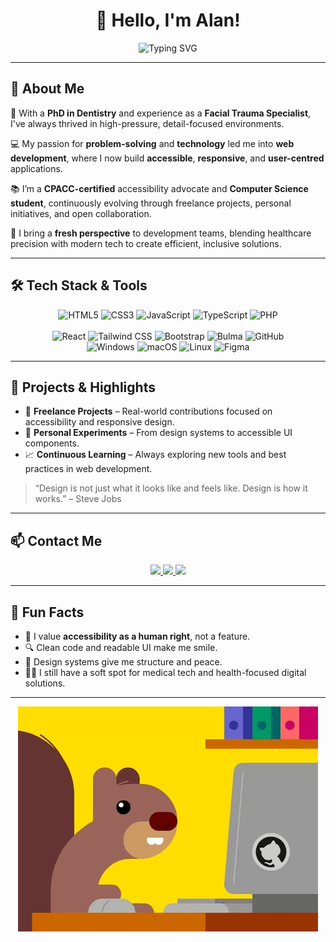 <h1 align="center">
  👋 Hello, I'm Alan!
</h1>

<p align="center">
  <img src="https://readme-typing-svg.herokuapp.com?font=Fira+Code&size=22&duration=3000&pause=500&color=00B3FF&center=true&vCenter=true&width=650&lines=From+Doctor+to+Developer;Precision+meets+Code;Building+Inclusive+Digital+Experiences;Let%E2%80%99s+Build+Together!+%F0%9F%9A%80" alt="Typing SVG" />
</p>

---

## 🧠 About Me

🦷 With a **PhD in Dentistry** and experience as a **Facial Trauma Specialist**, I've always thrived in high-pressure, detail-focused environments.

💻 My passion for **problem-solving** and **technology** led me into **web development**, where I now build **accessible**, **responsive**, and **user-centred** applications.

📚 I’m a **CPACC-certified** accessibility advocate and **Computer Science student**, continuously evolving through freelance projects, personal initiatives, and open collaboration.

🤝 I bring a **fresh perspective** to development teams, blending healthcare precision with modern tech to create efficient, inclusive solutions.

---

## 🛠️ Tech Stack & Tools

<div align="center">
  <!-- Languages -->
  <img src="https://cdn.jsdelivr.net/gh/devicons/devicon/icons/html5/html5-original.svg" height="40" alt="HTML5" />
  <img src="https://cdn.jsdelivr.net/gh/devicons/devicon/icons/css3/css3-original.svg" height="40" alt="CSS3" />
  <img src="https://cdn.jsdelivr.net/gh/devicons/devicon/icons/javascript/javascript-original.svg" height="40" alt="JavaScript" />
  <img src="https://cdn.jsdelivr.net/gh/devicons/devicon/icons/typescript/typescript-original.svg" height="40" alt="TypeScript" />
  <img src="https://cdn.jsdelivr.net/gh/devicons/devicon/icons/php/php-original.svg" height="40" alt="PHP" />
  <br><br>

  <!-- Frameworks -->
  <img src="https://cdn.jsdelivr.net/gh/devicons/devicon/icons/react/react-original.svg" height="40" alt="React" />
  <img height="40" src="https://cdn.simpleicons.org/tailwindcss/38B2AC" alt="Tailwind CSS" />
  <img src="https://cdn.jsdelivr.net/gh/devicons/devicon/icons/bootstrap/bootstrap-original.svg" height="40" alt="Bootstrap" />
  <img src="https://cdn.jsdelivr.net/gh/devicons/devicon/icons/bulma/bulma-plain.svg" height="40" alt="Bulma" />
  <img height="40" src="https://cdn.simpleicons.org/github/000000" alt="GitHub" />
  
  

  <br>

  <!-- Operating Systems -->
  <img src="https://cdn.jsdelivr.net/gh/devicons/devicon/icons/windows8/windows8-original.svg" height="40" alt="Windows" />
  <img src="https://cdn.jsdelivr.net/gh/devicons/devicon/icons/apple/apple-original.svg" height="40" alt="macOS" />
  <img src="https://cdn.jsdelivr.net/gh/devicons/devicon/icons/linux/linux-original.svg" height="40" alt="Linux" />
  <img height="40" src="https://cdn.simpleicons.org/figma/F24E1E" alt="Figma" />
</div>




---

## 🚀 Projects & Highlights

- 💼 **Freelance Projects** – Real-world contributions focused on accessibility and responsive design.
- 🧪 **Personal Experiments** – From design systems to accessible UI components.
- 📈 **Continuous Learning** – Always exploring new tools and best practices in web development.

> “Design is not just what it looks like and feels like. Design is how it works.” – Steve Jobs

---

## 📫 Contact Me

<p align="center">
  <a href="https://www.linkedin.com/in/soares-alan/" target="_blank">
    <img src="https://img.shields.io/badge/LinkedIn-0077B5?style=for-the-badge&logo=linkedin&logoColor=white" />
  </a>
  <a href="mailto:alan.so4ares@gmail.com">
    <img src="https://img.shields.io/badge/Email-D14836?style=for-the-badge&logo=gmail&logoColor=white" />
  </a>
  <a href="https://github.com/soares-alan?tab=repositories" target="_blank">
    <img src="https://img.shields.io/badge/Portfolio-000000?style=for-the-badge&logo=devdotto&logoColor=white" />
  </a>
</p>

---

## 🎯 Fun Facts

- 🎯 I value **accessibility as a human right**, not a feature.
- 🔍 Clean code and readable UI make me smile.
- 🎨 Design systems give me structure and peace.
- 👩‍⚕️ I still have a soft spot for medical tech and health-focused digital solutions.

---

<p align="center">
  <img src="https://github.com/soares-alan/soares-alan/blob/main/githubisgood.gif"/>
</p>
